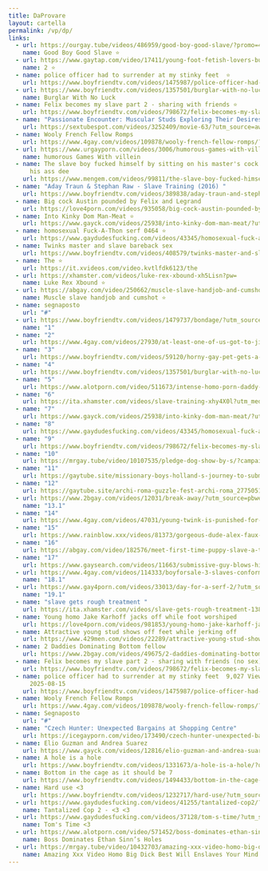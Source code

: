 ```yaml
---
title: DaProvare
layout: cartella
permalink: /vp/dp/
links:
  - url: https://ourgay.tube/videos/486959/good-boy-good-slave/?promo=47279
    name: Good Boy Good Slave ⭐
  - url: https://www.gaytap.com/video/17411/young-foot-fetish-lovers-butt-banging-after-sole-worship/?utm_source=awn&utm_medium=cpc&utm_campaign=TP
    name: 2 ⭐
  - name: police officer had to surrender at my stinky feet  ⭐
    url: https://www.boyfriendtv.com/videos/1475987/police-officer-had-to-surrender-at-my-stinky-feet/?utm_source=awn&utm_medium=tgp&utm_campaign=cpc
  - url: https://www.boyfriendtv.com/videos/1357501/burglar-with-no-luck/?utm_source=awn&utm_medium=tgp&utm_campaign=cpc
    name: Burglar With No Luck
  - name: Felix becomes my slave part 2 - sharing with friends ⭐
    url: https://www.boyfriendtv.com/videos/798672/felix-becomes-my-slave-part-2-sharing-with-friends-no-sex/?utm_source=awn&utm_medium=tgp&utm_campaign=cpc
  - name: "Passionate Encounter: Muscular Studs Exploring Their Desires"
    url: https://sextubespot.com/videos/3252409/movie-63/?utm_source=awngmt&utm_medium=inc&utm_campaign=sxtbsp02
  - name: Wooly French Fellow Romps
    url: https://www.4gay.com/videos/109878/wooly-french-fellow-romps/?utm_source=pbweb
  - url: https://www.urgayporn.com/videos/3006/humorous-games-with-villein/?utm_source=pbweb&utm_medium=pbweb&utm_campaign=gdf
    name: humorous Games With villein
  - name: The slave boy fucked himself by sitting on his master's cock and pressing
      his ass dee
    url: https://www.mengem.com/videos/99811/the-slave-boy-fucked-himself-by-sitting-on-his-master-s-cock-and-pressing-his-ass-dee/?utm_source=pbweb
  - name: "Aday Traun & Stephan Raw - Slave Training (2016) "
    url: https://www.boyfriendtv.com/videos/389838/aday-traun-and-stephan-raw-slave-training-2016/?utm_source=awn&utm_medium=tgp&utm_campaign=cpc
  - name: Big cock Austin pounded by Felix and Legrand
    url: https://love4porn.com/videos/935058/big-cock-austin-pounded-by-felix-and-legrand/?utm_source=pbw&utm_campaign=plugs
  - name: Into Kinky Dom Man-Meat ⭐
    url: https://www.gayck.com/videos/25938/into-kinky-dom-man-meat/?utm_source=pbweb
  - name: homosexual Fuck-A-Thon serf 0464 ⭐
    url: https://www.gaydudesfucking.com/videos/43345/homosexual-fuck-a-thon-serf-0464/?utm_source=pbweb&utm_medium=pbweb&utm_campaign=pbweb
  - name: Twinks master and slave bareback sex
    url: https://www.boyfriendtv.com/videos/408579/twinks-master-and-slave-bareback-sex/?utm_source=awn&utm_medium=tgp&utm_campaign=cpc
  - name: The ⭐
    url: https://it.xvideos.com/video.kvtlfdk6123/the
  - url: https://xhamster.com/videos/luke-rex-xbound-xh5Lisn?pw=
    name: Luke Rex Xbound ⭐
  - url: https://abgay.com/video/250662/muscle-slave-handjob-and-cumshot/?campaign_id=2087227852
    name: Muscle slave handjob and cumshot ⭐
  - name: segnaposto
    url: "#"
  - url: https://www.boyfriendtv.com/videos/1479737/bondage/?utm_source=awn&utm_medium=tgp&utm_campaign=cpc
    name: "1"
  - name: "2"
    url: https://www.4gay.com/videos/27930/at-least-one-of-us-got-to-jism-v-card-pup-jaden-get-s-beef-whistle-d-on-all-4s-left-needy-denied/?utm_source=pbweb
  - name: "3"
    url: https://www.boyfriendtv.com/videos/59120/horny-gay-pet-gets-a-bone-while-being/
  - name: "4"
    url: https://www.boyfriendtv.com/videos/1357501/burglar-with-no-luck/?utm_source=awn&utm_medium=tgp&utm_campaign=cpc
  - name: "5"
    url: https://www.alotporn.com/video/511673/intense-homo-porn-daddy-mugs-dominates-travis-in-rough-sex/?utm_source=pbmedia&utm_medium=ppv&utm_campaign=up#
  - name: "6"
    url: https://ita.xhamster.com/videos/slave-training-xhy4X0l?utm_medium=offline
  - name: "7"
    url: https://www.gayck.com/videos/25938/into-kinky-dom-man-meat/?utm_source=pbweb
  - name: "8"
    url: https://www.gaydudesfucking.com/videos/43345/homosexual-fuck-a-thon-serf-0464/?utm_source=pbweb&utm_medium=pbweb&utm_campaign=pbweb
  - name: "9"
    url: https://www.boyfriendtv.com/videos/798672/felix-becomes-my-slave-part-2-sharing-with-friends-no-sex/?utm_source=awn&utm_medium=tgp&utm_campaign=cpc
  - name: "10"
    url: https://mrgay.tube/video/10107535/pledge-dog-show-by-s/?campaign=10146
  - name: "11"
    url: https://gaytube.site/missionary-boys-holland-s-journey-to-submission_2786192.html?utm_source=awn-rse&utm_medium=inc&utm_campaign=nov01
  - name: "12"
    url: https://gaytube.site/archi-roma-guzzle-fest-archi-roma_2775051.html
  - url: https://www.2bgay.com/videos/12031/break-away/?utm_source=pbweb&utm_medium=pbweb&utm_campaign=gdf
    name: "13.1"
  - name: "14"
    url: https://www.4gay.com/videos/47031/young-twink-is-punished-for-his-part-in-some-misdeeds/?utm_source=pbweb
  - name: "15"
    url: https://www.rainblow.xxx/videos/81373/gorgeous-dude-alex-faux-takes-an-electro-butt-plug-into-his-tight-hole/?utm_source=awm&utm_medium=awmtraffic&utm_campaign=rblw&subid1=130001&asgtbndr=1&cid=2079804
  - name: "16"
    url: https://abgay.com/video/182576/meet-first-time-puppy-slave-a-tube-fan-and-play-with-him6/?campaign_id=2087227852
  - name: "17"
    url: https://www.gaysearch.com/videos/11663/submissive-guy-blows-his-kinky-master-and-gets-spanked-and-fucked/?utm_source=PBWeb&utm_medium=PBWeb&sub=100001
  - url: https://www.4gay.com/videos/114333/boyforsale-3-slaves-conform-3-schoolteachers-at-a-tough-holiday-soiree/?utm_source=pbweb
    name: "18.1"
  - url: https://www.gay4porn.com/videos/33013/day-for-a-serf-2/?utm_source=pbweb
    name: "19.1"
  - name: "slave gets rough treatment "
    url: https://ita.xhamster.com/videos/slave-gets-rough-treatment-13827608
  - name: Young homo Jake Karhoff jacks off while foot worshiped
    url: https://love4porn.com/videos/981853/young-homo-jake-karhoff-jacks-off-while-foot/?utm_source=pbw&utm_campaign=plugs&asgtbndr=1&cid=2092961
  - name: Attractive young stud shows off feet while jerking off
    url: https://www.429men.com/videos/22289/attractive-young-stud-shows-off-feet-while-jerking-off/?asgtbndr=1&cid=2079757
  - name: 2 Daddies Dominating Bottom fellow
    url: https://www.2bgay.com/videos/49675/2-daddies-dominating-bottom-fellow/?utm_source=pbweb&utm_medium=pbweb&utm_campaign=gdf
  - name: Felix becomes my slave part 2 - sharing with friends (no sex)
    url: https://www.boyfriendtv.com/videos/798672/felix-becomes-my-slave-part-2-sharing-with-friends-no-sex/?utm_source=awn&utm_medium=tgp&utm_campaign=cpc
  - name: police officer had to surrender at my stinky feet  9,027 Views   Added
      2025-08-15
    url: https://www.boyfriendtv.com/videos/1475987/police-officer-had-to-surrender-at-my-stinky-feet/?utm_source=awn&utm_medium=tgp&utm_campaign=cpc
  - name: Wooly French Fellow Romps
    url: https://www.4gay.com/videos/109878/wooly-french-fellow-romps/?utm_source=pbweb
  - name: Segnaposto
    url: "#"
  - name: "Czech Hunter: Unexpected Bargains at Shopping Centre"
    url: https://icegayporn.com/video/173490/czech-hunter-unexpected-bargains-at-shopping-centre/?utm_source=awn-rse&utm_medium=inc&utm_campaign=nov01
  - name: Elio Guzman and Andrea Suarez
    url: https://www.gayck.com/videos/12816/elio-guzman-and-andrea-suarez/?utm_source=pbweb
  - name: A hole is a hole
    url: https://www.boyfriendtv.com/videos/1331673/a-hole-is-a-hole/?utm_source=awn&utm_medium=tgp&utm_campaign=cpc
  - name: Bottom in the cage as it should be 7
    url: https://www.boyfriendtv.com/videos/1494433/bottom-in-the-cage-as-it-should-be-7/?utm_source=awn&utm_medium=tgp&utm_campaign=cpc
  - name: Hard use <3
    url: https://www.boyfriendtv.com/videos/1232717/hard-use/?utm_source=awn&utm_medium=tgp&utm_campaign=cpc
  - url: https://www.gaydudesfucking.com/videos/41255/tantalized-cop2/?utm_source=pbweb&utm_medium=pbweb&utm_campaign=pbweb
    name: Tantalized Cop 2 - <3 <3
  - url: https://www.gaydudesfucking.com/videos/37128/tom-s-time/?utm_source=pbweb&utm_medium=pbweb&utm_campaign=pbweb
    name: Tom's Time <3
  - url: https://www.alotporn.com/video/571452/boss-dominates-ethan-sinn-s-holes/?utm_source=pbmedia&utm_medium=ppv&utm_campaign=up
    name: Boss Dominates Ethan Sinn’s Holes
  - url: https://mrgay.tube/video/10432703/amazing-xxx-video-homo-big-dick-best-will-enslaves-your-mind/?campaign=10146
    name: Amazing Xxx Video Homo Big Dick Best Will Enslaves Your Mind
---
```


